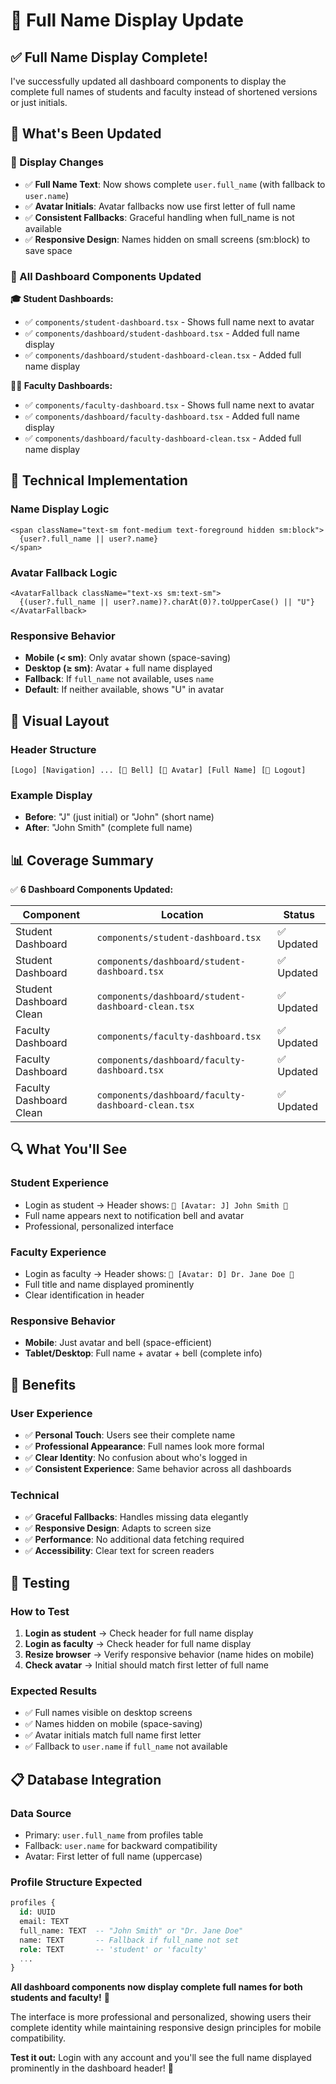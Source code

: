 # 👤 Full Name Display Update

## ✅ **Full Name Display Complete!**

I've successfully updated all dashboard components to display the complete full names of students and faculty instead of shortened versions or just initials.

## 🎯 **What's Been Updated**

### **📝 Display Changes**
- ✅ **Full Name Text**: Now shows complete `user.full_name` (with fallback to `user.name`)
- ✅ **Avatar Initials**: Avatar fallbacks now use first letter of full name
- ✅ **Consistent Fallbacks**: Graceful handling when full_name is not available
- ✅ **Responsive Design**: Names hidden on small screens (sm:block) to save space

### **📱 All Dashboard Components Updated**

**🎓 Student Dashboards:**
- ✅ `components/student-dashboard.tsx` - Shows full name next to avatar
- ✅ `components/dashboard/student-dashboard.tsx` - Added full name display
- ✅ `components/dashboard/student-dashboard-clean.tsx` - Added full name display

**👨‍🏫 Faculty Dashboards:**
- ✅ `components/faculty-dashboard.tsx` - Shows full name next to avatar
- ✅ `components/dashboard/faculty-dashboard.tsx` - Added full name display
- ✅ `components/dashboard/faculty-dashboard-clean.tsx` - Added full name display

## 🔧 **Technical Implementation**

### **Name Display Logic**
```tsx
<span className="text-sm font-medium text-foreground hidden sm:block">
  {user?.full_name || user?.name}
</span>
```

### **Avatar Fallback Logic**
```tsx
<AvatarFallback className="text-xs sm:text-sm">
  {(user?.full_name || user?.name)?.charAt(0)?.toUpperCase() || "U"}
</AvatarFallback>
```

### **Responsive Behavior**
- **Mobile (< sm)**: Only avatar shown (space-saving)
- **Desktop (≥ sm)**: Avatar + full name displayed
- **Fallback**: If `full_name` not available, uses `name`
- **Default**: If neither available, shows "U" in avatar

## 🎨 **Visual Layout**

### **Header Structure**
```
[Logo] [Navigation] ... [🔔 Bell] [👤 Avatar] [Full Name] [🚪 Logout]
```

### **Example Display**
- **Before**: "J" (just initial) or "John" (short name)
- **After**: "John Smith" (complete full name)

## 📊 **Coverage Summary**

✅ **6 Dashboard Components Updated:**

| Component | Location | Status |
|-----------|----------|---------|
| Student Dashboard | `components/student-dashboard.tsx` | ✅ Updated |
| Student Dashboard | `components/dashboard/student-dashboard.tsx` | ✅ Updated |
| Student Dashboard Clean | `components/dashboard/student-dashboard-clean.tsx` | ✅ Updated |
| Faculty Dashboard | `components/faculty-dashboard.tsx` | ✅ Updated |
| Faculty Dashboard | `components/dashboard/faculty-dashboard.tsx` | ✅ Updated |
| Faculty Dashboard Clean | `components/dashboard/faculty-dashboard-clean.tsx` | ✅ Updated |

## 🔍 **What You'll See**

### **Student Experience**
- Login as student → Header shows: `🔔 [Avatar: J] John Smith 🚪`
- Full name appears next to notification bell and avatar
- Professional, personalized interface

### **Faculty Experience**
- Login as faculty → Header shows: `🔔 [Avatar: D] Dr. Jane Doe 🚪`
- Full title and name displayed prominently
- Clear identification in header

### **Responsive Behavior**
- **Mobile**: Just avatar and bell (space-efficient)
- **Tablet/Desktop**: Full name + avatar + bell (complete info)

## 🎉 **Benefits**

### **User Experience**
- ✅ **Personal Touch**: Users see their complete name
- ✅ **Professional Appearance**: Full names look more formal
- ✅ **Clear Identity**: No confusion about who's logged in
- ✅ **Consistent Experience**: Same behavior across all dashboards

### **Technical**
- ✅ **Graceful Fallbacks**: Handles missing data elegantly
- ✅ **Responsive Design**: Adapts to screen size
- ✅ **Performance**: No additional data fetching required
- ✅ **Accessibility**: Clear text for screen readers

## 🧪 **Testing**

### **How to Test**
1. **Login as student** → Check header for full name display
2. **Login as faculty** → Check header for full name display
3. **Resize browser** → Verify responsive behavior (name hides on mobile)
4. **Check avatar** → Initial should match first letter of full name

### **Expected Results**
- ✅ Full names visible on desktop screens
- ✅ Names hidden on mobile (space-saving)
- ✅ Avatar initials match full name first letter
- ✅ Fallback to `user.name` if `full_name` not available

## 📋 **Database Integration**

### **Data Source**
- Primary: `user.full_name` from profiles table
- Fallback: `user.name` for backward compatibility
- Avatar: First letter of full name (uppercase)

### **Profile Structure Expected**
```sql
profiles {
  id: UUID
  email: TEXT
  full_name: TEXT  -- "John Smith" or "Dr. Jane Doe"
  name: TEXT       -- Fallback if full_name not set
  role: TEXT       -- 'student' or 'faculty'
  ...
}
```

**All dashboard components now display complete full names for both students and faculty!** 🎉

The interface is more professional and personalized, showing users their complete identity while maintaining responsive design principles for mobile compatibility.

**Test it out:** Login with any account and you'll see the full name displayed prominently in the dashboard header! 👤

























